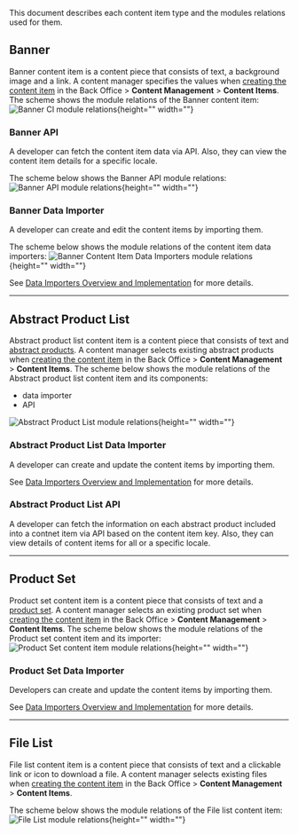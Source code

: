 This document describes each content item type and the modules relations used for them.

## Banner
Banner content item is a content piece that consists of text, a background image and a link. A content manager specifies the values when [creating the content item](https://documentation.spryker.com/v4/docs/creating-content-items#content-item--banner) in the Back Office > **Content Management** > **Content Items**. 
The scheme shows the module relations of the Banner content item:
![Banner CI module relations](https://spryker.s3.eu-central-1.amazonaws.com/docs/Features/CMS/Content+Items/Content+Items+Types%3A+Module+Relations/banner-module-relations.png){height="" width=""}

### Banner API
A developer can fetch the content item data via API. Also, they can view the content item details for a specific locale. 

The scheme below shows the Banner API module relations:
![Banner API module relations](https://spryker.s3.eu-central-1.amazonaws.com/docs/Features/CMS/Content+Items/Content+Items+Types%3A+Module+Relations/banner-api-module-relations.png){height="" width=""}

### Banner Data Importer
A developer can create and edit the content items by importing them.

The scheme below shows the module relations of the content item data importers:
![Banner Content Item Data Importers module relations](https://spryker.s3.eu-central-1.amazonaws.com/docs/Features/CMS/Content+Items/Content+Items+Types%3A+Module+Relations/banner-data-importers-module-relations.png){height="" width=""}


See [Data Importers Overview and Implementation](https://documentation.spryker.com/v4/docs/data-importers-review-implementation) for more details.
***
## Abstract Product List 
Abstract product list content item is a content piece that consists of text and [abstract products](https://documentation.spryker.com/v4/docs/product-abstraction). A content manager selects existing abstract products when [creating the content item](https://documentation.spryker.com/v4/docs/creating-content-items#content-item--abstract-product-list) in the Back Office > **Content Management** > **Content Items**. 
The scheme below shows the module relations of the Abstract product list content item and its components:
* data importer
* API

![Abstract Product List module relations](https://spryker.s3.eu-central-1.amazonaws.com/docs/Features/CMS/Content+Items/Content+Items+Types%3A+Module+Relations/abstract-product-list-module-relations.png){height="" width=""}

### Abstract Product List Data Importer
A developer can create and update the content items by importing them.

See [Data Importers Overview and Implementation](https://documentation.spryker.com/v4/docs/data-importers-review-implementation) for more details.

### Abstract Product List API
A developer can fetch the information on each abstract product included into a contnet item via API based on the content item key. Also, they can view details of content items for all or a specific locale. 

***
## Product Set 
Product set content item is a content piece that consists of text and a [product set](https://documentation.spryker.com/v4/docs/product-set). A content manager selects an existing product set when [creating the content item](https://documentation.spryker.com/v4/docs/creating-content-items#content-item--product-set) in the Back Office > **Content Management** > **Content Items**. 
The scheme below shows the module relations of the Product set content item and its importer:
![Product Set content item module relations](https://spryker.s3.eu-central-1.amazonaws.com/docs/Features/CMS/Content+Items/Content+Items+Types%3A+Module+Relations/product-set-module-relations.png){height="" width=""}

### Product Set Data Importer
Developers can create and update the content items by importing them.

See [Data Importers Overview and Implementation](https://documentation.spryker.com/v4/docs/data-importers-review-implementation) for more details.

***
## File List 
File list content item is a content piece that consists of text and a clickable link or icon to download a file. A content manager selects existing files when [creating the content item](https://documentation.spryker.com/v4/docs/creating-content-items#content-item--file-list) in the Back Office > **Content Management** > **Content Items**. 

The scheme below shows the module relations of the File list content item:
![File List module relations](https://spryker.s3.eu-central-1.amazonaws.com/docs/Features/CMS/Content+Items/Content+Items+Types%3A+Module+Relations/file-list-module-relations.png){height="" width=""}